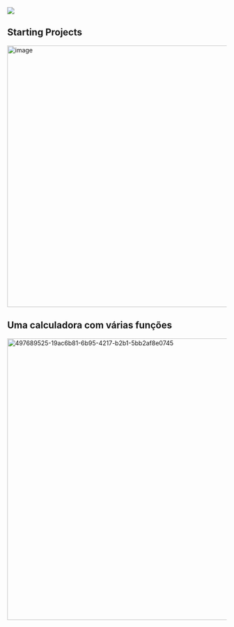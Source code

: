 
<img src="https://readme-typing-svg.herokuapp.com?size=32&vCenter=true&width=760&lines=Hi+%F0%9F%91%8B%2C+Eu+so+Samuel;Desenvolvedor Full-stack.;IJSE-+%F0%9F%91%8B%2C+Institute+of+Software+Engineering)](https://git.io/typing-svg)">

<h2>Starting Projects</h2>
<img width="1327" height="600" alt="image" src="https://github.com/user-attachments/assets/870c7f7f-7696-4577-b587-96804175f83d" />
<h2>Uma calculadora com várias funções</h2>
<img width="1365" height="646" alt="497689525-19ac6b81-6b95-4217-b2b1-5bb2af8e0745" src="https://github.com/user-attachments/assets/8ca37c51-5d36-4485-8629-1423ac4b60a0" />
